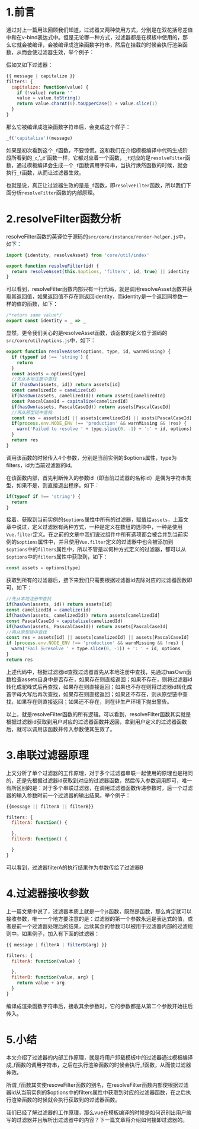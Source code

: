 # 1.前言
通过对上一篇用法回顾我们知道，过滤器又两种使用方式，分别是在双花括号差值中和在v-bind表达式中。但是无论哪一种方式，过滤器都是在模板中使用的，那么它就会被编译，会被编译成渲染函数字符串，然后在挂载的时候会执行渲染函数，从而会使过滤器生效，举个例子：  

假如又如下过滤器：
```javascript
{{ message | capitalize }}
filters: {
  capitalize: function(value) {
    if (!value) return ''
    value = value.toString()
    return value.charAt(0).toUpperCase() + value.slice(1)
  }
}
```

那么它被编译成渲染函数字符串后，会变成这个样子：
```javascript
_f('capitalize')(message)
```

如果是初次看到这个`_f`函数，不要惊慌。这和我们在介绍模板编译中代码生成阶段所看到的`_c`,'_e'函数一样，它都对应着一个函数，`_f`对应的是`resolveFilter`函数，通过模板编译会生成一个`_f`函数调用字符串，当执行焕然函数的时候，就会执行`_f`函数，从而让过滤器生效。  

也就是说，真正让过滤器生效的是是`_f`函数，即`resolveFilter`函数，所以我们下面分析`resolveFilter`函数的内部原理。

# 2.resolveFilter函数分析
resolveFilter函数的英译位于源码的`src/core/instance/render-helper.js`中，如下：
```javascript
import {identity, resolveAsset} from 'core/util/index'

export function resolveFilter(id) {
  return resolveAsset(this.$options, 'filters', id, true) || identity
}
```

可以看到，resolveFilter函数内部只有一行代码，就是调用resolveAsset函数并获取其返回值，如果返回值不存在则返回identity，而identity是一个返回同参数一样的值的函数，如下：
```javascript
/*return same value*/
export const identity = _ => _
```
显然，更令我们关心的是resolveAsset函数，该函数的定义位于源码的`src/core/util/options.js`中，如下：
```javascript
export function resolveAsset(options, type, id, warnMissing) {
  if (typeof id !== 'string') {
    return
  }
  const assets = options[type]
  //先从本地注册中查找
  if (hasOwn(assets, id)) return assets[id]
  const camelizedId = cameLize(id)
  if(hasOwn(assets, camelizedId)) return assets[camelizedId]
  const PascalCaseId = capitalize(camelizedId)
  if(hasOwn(assets, PascalCaseId)) return assets[PascalCaseId]
  //再从原型链中查找
  const res = assets[id] || assets[camelizedId] || assts[PascalCaseId]
  if(process.env.NODE_ENV !== 'production' && warnMissing && !res) {
    warn('Failed to resolve ' + type.slice(0, -1) + ':' + id, options)
  }
  return res
}
```
调用该函数的时候传入4个参数，分别是当前实例的$options属性，type为filters，id为当前过滤器的id。

在该函数内部，首先判断传入的参数id（即当前过滤器的名称id）是偶为字符串类型，如果不是，则直接退出程序。如下：
```javascript
if(typeof if !== 'string') {
  return
}
```
接着，获取到当前实例的`$options`属性中所有的过滤器，赋值给`assets`，上篇文章中说过，定义过滤器有两种方式，一种是定义在数组的选项中，一种是使用`Vue.filter`定义。在之前的文章中我们说过组件中所有选项都会被合并到当前实例的`$options`属性中，并且使用`Vue.filter`定义的过滤器中也会被添加到`$options`中的`filters`属性中，所以不管是以何种方式定义的过滤器，都可以从`$options`中的`filters`属性中获取到，如下：
```javascript
const assets = options[type]
```
获取到所有的过滤器后，接下来我们只需要根据过滤器id去除对应的过滤器函数即可，如下：
```javascript
//先从本地注册中查找
if(hasOwn(assets, id)) return assets[id]
const camelizedId = camelize(id)
if(hasOwn(assets, camelizedId)) return assets[camelizedId]
const PascalCaseId = capitalize(camelizedId)
if(hasOwn(assets, PasscalCaseId)) return assets[PascalCaseId]
//再从原型链中查找
const res = assets[id] || assets[camelizedId] || assets[PascalCaseId]
if (process.env.NODE_ENV !== 'production' && warnMissing && !res) {
  warn('Fail 头resolve ' + type.slice(0, -1)) + ': ' + id, options
}
return res
```

上述代码中，根据过滤器id查找过滤器首先从本地注册中查找，先通过hasOwn函数检查assets自身中是否存在，如果存在则直接返回；如果不存在，则将过滤器id转化成驼峰式后再查找，如果存在则直接返回；如果也不存在则将过滤器id转化成首字母大写后再次查找，如果存在则直接返回；如果还不存在，则从原型链中查找，如果存在则直接返回；如果还不存在，则在非生产环境下抛出警告。  

以上，就是resolveFilter函数的所有逻辑。可以看到，resolveFilter函数其实就是根据过滤器id获取到用户对应的过滤器函数并返回，拿到用户定义的过滤器函数后，就可以调用该函数并传入参数使其生效了。

# 3.串联过滤器原理
上文分析了单个过滤器的工作原理，对于多个过滤器串联一起使用的原理也是相同的，还是先根据过滤器id获取到对应的过滤器函数，然后传入参数调用即可，唯一有所区别的是：对于多个串联过滤器，在调用过滤器函数传递参数时，后一个过滤器的输入参数时前一个过滤器的输出结果。举个例子：
```javascript
{{message || filterA || filterB}}

filters: {
  filterA: function() {

  },
  filterB: function() {

  }
}
```
可以看到，过滤器filterA的执行结果作为参数传给了过滤器B

# 4.过滤器接收参数
上一篇文章中说了，过滤器本质上就是一个js函数，既然是函数，那么肯定就可以接收参数，唯一一个地方要注意的是：过滤器的第一个参数永远是表达式的值，或者是前一个过滤器处理后的结果，后续其余的参数可以被用于过滤器内部的过滤规则中。如果例子，加入有下面的过滤器：
```javascript
{{ message | filterA | filterB(arg) }}

filters: {
  filterA: function(value) {

  },
  filterB: function(value, arg) {
    return value + arg
  }
}
```
编译成渲染函数字符串后，接收其余参数时，它的参数都是从第二个参数开始往后传入。

# 5.小结
本文介绍了过滤器的内部工作原理，就是将用户卸载模板中的过滤器通过模板编译成_f函数的调用字符串，之后在执行渲染函数的时候会执行_f函数，从而使过滤器神效。  

所谓_f函数其实使resoveFilter函数的别名，在resolveFilter函数内部使根据过滤器id从当前实例的$options中的filters属性中获取到对应的过滤器函数，在之后执行渲染函数的时候就会执行获取到的过滤器函数。  

我们已经了解过滤器的工作原理，那么vue在模板编译的时候是如何识别出用户缩写的过滤器并且解析出过滤器中的内容？下一篇文章将介绍如何接卸过滤器的。
